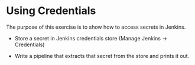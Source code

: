 # Using Credentials

The purpose of this exercise is to show how to access secrets in Jenkins.

* Store a secret in Jenkins credentials store (Manage Jenkins -> Credentials)

* Write a pipeline that extracts that secret from the store and prints it out.

